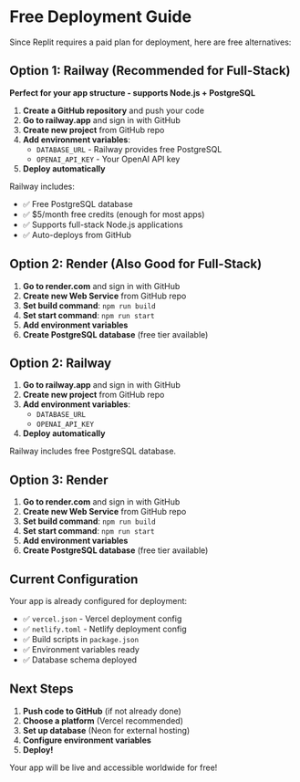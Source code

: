 # Free Deployment Guide

Since Replit requires a paid plan for deployment, here are free alternatives:

## Option 1: Railway (Recommended for Full-Stack)

**Perfect for your app structure - supports Node.js + PostgreSQL**

1. **Create a GitHub repository** and push your code
2. **Go to railway.app** and sign in with GitHub
3. **Create new project** from GitHub repo
4. **Add environment variables**:
   - `DATABASE_URL` - Railway provides free PostgreSQL
   - `OPENAI_API_KEY` - Your OpenAI API key
5. **Deploy automatically**

Railway includes:
- ✅ Free PostgreSQL database
- ✅ $5/month free credits (enough for most apps)
- ✅ Supports full-stack Node.js applications
- ✅ Auto-deploys from GitHub

## Option 2: Render (Also Good for Full-Stack)

1. **Go to render.com** and sign in with GitHub
2. **Create new Web Service** from GitHub repo
3. **Set build command**: `npm run build`
4. **Set start command**: `npm run start`
5. **Add environment variables**
6. **Create PostgreSQL database** (free tier available)

## Option 2: Railway

1. **Go to railway.app** and sign in with GitHub
2. **Create new project** from GitHub repo
3. **Add environment variables**:
   - `DATABASE_URL`
   - `OPENAI_API_KEY`
4. **Deploy automatically**

Railway includes free PostgreSQL database.

## Option 3: Render

1. **Go to render.com** and sign in with GitHub
2. **Create new Web Service** from GitHub repo
3. **Set build command**: `npm run build`
4. **Set start command**: `npm run start`
5. **Add environment variables**
6. **Create PostgreSQL database** (free tier available)

## Current Configuration

Your app is already configured for deployment:
- ✅ `vercel.json` - Vercel deployment config
- ✅ `netlify.toml` - Netlify deployment config
- ✅ Build scripts in `package.json`
- ✅ Environment variables ready
- ✅ Database schema deployed

## Next Steps

1. **Push code to GitHub** (if not already done)
2. **Choose a platform** (Vercel recommended)
3. **Set up database** (Neon for external hosting)
4. **Configure environment variables**
5. **Deploy!**

Your app will be live and accessible worldwide for free!